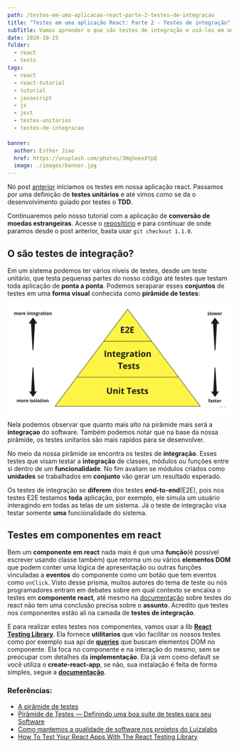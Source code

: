 ```yaml
---
path: /testes-em-uma-aplicacao-react-parte-2-testes-de-integracao
title: "Testes em uma aplicação React: Parte 2 - Testes de integração"
subTitle: Vamos aprender o que são testes de integração e usá-los em uma aplicação real em react.
date: 2020-10-25
folder:
  - react
  - tests
tags:
  - react
  - react-tutorial
  - tutorial
  - javascript
  - js
  - jest
  - testes-unitarios
  - testes-de-integracao

banner:
  author: Esther Jiao
  href: https://unsplash.com/photos/3HqSeexXYpQ
  image: ./images/banner.jpg
---
```


No post [anterior](./testes-em-uma-aplicacao-react-parte-1-testes-unitarios) iniciamos os testes em nossa aplicação react. Passamos por uma definição de **testes unitários** e até vimos como se da o desenvolvimento guiado por testes o **TDD**.

Continuaremos pelo nosso tutorial com a aplicação de **conversão de moedas estrangeiras**. Acesse o [repositório](https://github.com/alexandreservian/foreign-currency-converter) e para continuar de onde paramos desde o post anterior, basta usar `git checkout 1.1.0`.

## O são testes de integração?

Em um sistema podemos ter vários níveis de testes, desde um teste unitário, que testa pequenas partes do nosso código até testes que testam toda aplicação de **ponta a ponta**. Podemos seraparar esses **conjuntos** de testes em uma **forma visual** conhecida como **pirâmide de testes**:

![The test Pyramid](./images/the-test-pyramid.jpg)

Nela podemos observar que quanto mais alto na pirâmide mais será a **integraçao** do software. Também podemos notar que na base da nossa pirâmide, os testes unitarios são mais rapidos para se desenvolver.

No meio da nossa pirâmide se encontra os testes de **integração**. Esses testes que visam testar a **integração** de classes, módulos ou funções entre si dentro de um **funcionalidade**. No fim avaliam se módulos criados como **unidades** se trabalhados em **conjunto** vão gerar um resultado esperado.

Os testes de integração se **diferem** dos testes **end-to-end**(E2E), pois nos testes E2E testamos **toda** aplicação, por exemplo, ele simula um usuário interagindo em todas as telas de um sistema. Já o teste de integração visa testar somente **uma** funcionalidade do sistema.

## Testes em componentes em react

Bem um **componente em react** nada mais é que uma **função**(é possivel escrever usando classe também) que retorna um ou vários **elementos DOM** que podem conter uma lógica de apresentação ou outras funções vinculadas a **eventos** do componente como um botão que tem eventos como `onClick`. Visto desse prisma, muitos autores do tema de teste ou nós programadores entram em debates sobre em qual contexto se encaixa o testes em **componente react**, até mesmo na [documentação](https://pt-br.reactjs.org/docs/testing.html#tradeoffs) sobre testes do react não tem uma conclusão precisa sobre o **assunto**. Acredito que testes nos componentes estão ali na camada de **testes de integração**.

E para realizar estes testes nos componentes, vamos usar a lib **[React Testing Library](https://testing-library.com/docs/react-testing-library/intro)**. Ela fornece **utilitarios** que vão facilitar os nossos testes como por exemplo sua api de **[queries](https://testing-library.com/docs/dom-testing-library/api-queries)** que buscam elementos DOM no componente. Ela foca no componente e na interação do mesmo, sem se preocupar com detalhes da **implementação**. Ela já vem como default se você utiliza o **create-react-app**, se não, sua instalação é feita de forma simples, segue a **[documentação](https://testing-library.com/docs/dom-testing-library/install)**.

### Referências:

- [A pirâmide de testes](https://medium.com/creditas-tech/a-pir%C3%A2mide-de-testes-a0faec465cc2)
- [Pirâmide de Testes — Definindo uma boa suíte de testes para seu Software](https://medium.com/luizalabs/pir%C3%A2mide-de-testes-definindo-uma-boa-su%C3%ADte-de-testes-para-seu-software-a6864886f29b)
- [Como mantemos a qualidade de software nos projetos do Luizalabs](https://medium.com/luizalabs/como-mantemos-a-qualidade-de-software-nos-projetos-do-luizalabs-413814a5c252)
- [How To Test Your React Apps With The React Testing Library](https://www.smashingmagazine.com/2020/07/react-apps-testing-library/)
